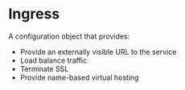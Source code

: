 # Ingress
A configuration object that provides:
* Provide an externally visible URL to the service
* Load balance traffic
* Terminate SSL
* Provide name-based virtual hosting
